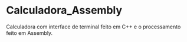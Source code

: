 # Calculadora_Assembly
Calculadora com interface de terminal feito em C++ e o processamento feito em Assembly.
